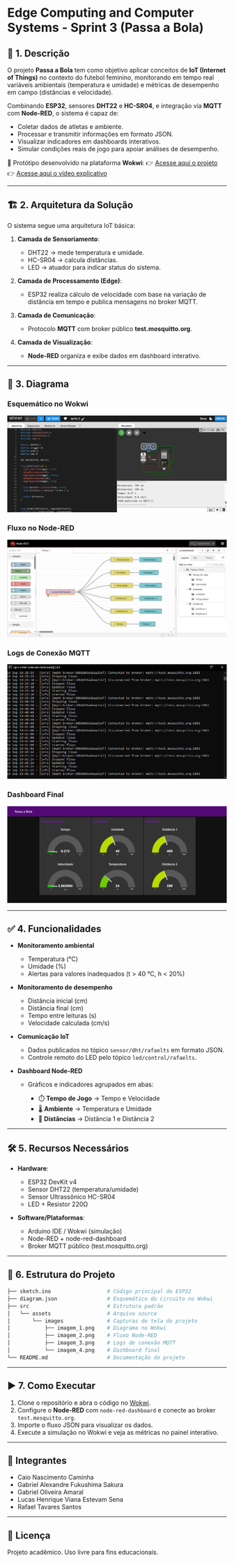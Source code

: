 # Edge Computing and Computer Systems - Sprint 3 (Passa a Bola)

## 🧠 1. Descrição

O projeto **Passa a Bola** tem como objetivo aplicar conceitos de **IoT (Internet of Things)** no contexto do futebol feminino, monitorando em tempo real variáveis ambientais (temperatura e umidade) e métricas de desempenho em campo (distâncias e velocidade).

Combinando **ESP32**, sensores **DHT22** e **HC-SR04**, e integração via **MQTT** com **Node-RED**, o sistema é capaz de:

* Coletar dados de atletas e ambiente.
* Processar e transmitir informações em formato JSON.
* Visualizar indicadores em dashboards interativos.
* Simular condições reais de jogo para apoiar análises de desempenho.

📌 Protótipo desenvolvido na plataforma **Wokwi**:
👉 [Acesse aqui o projeto](https://wokwi.com/projects/442284840585644033)
👉 [Acesse aqui o vídeo explicativo](https://youtu.be/wx_2yOgwy-k)

---

## 🏗️ 2. Arquitetura da Solução

O sistema segue uma arquitetura IoT básica:

1. **Camada de Sensoriamento**:

   * DHT22 → mede temperatura e umidade.
   * HC-SR04 → calcula distâncias.
   * LED → atuador para indicar status do sistema.

2. **Camada de Processamento (Edge)**:

   * ESP32 realiza cálculo de velocidade com base na variação de distância em tempo e publica mensagens no broker MQTT.

3. **Camada de Comunicação**:

   * Protocolo **MQTT** com broker público **test.mosquitto.org**.

4. **Camada de Visualização**:

   * **Node-RED** organiza e exibe dados em dashboard interativo.

---

## 🔌 3. Diagrama

### Esquemático no Wokwi

![Diagrama no Wokwi](src/assets/images/imagem_1.png)

### Fluxo no Node-RED

![Fluxo Node-RED](src/assets/images/imagem_2.png)

### Logs de Conexão MQTT

![Console MQTT](src/assets/images/imagem_3.png)

### Dashboard Final

![Dashboard](src/assets/images/imagem_4.png)

---

## ✅ 4. Funcionalidades

* **Monitoramento ambiental**

  * Temperatura (°C)
  * Umidade (%)
  * Alertas para valores inadequados (t > 40 °C, h < 20%)

* **Monitoramento de desempenho**

  * Distância inicial (cm)
  * Distância final (cm)
  * Tempo entre leituras (s)
  * Velocidade calculada (cm/s)

* **Comunicação IoT**

  * Dados publicados no tópico `sensor/dht/rafaelts` em formato JSON.
  * Controle remoto do LED pelo tópico `led/control/rafaelts`.

* **Dashboard Node-RED**

  * Gráficos e indicadores agrupados em abas:

    * ⏱️ **Tempo de Jogo** → Tempo e Velocidade
    * 🌡️ **Ambiente** → Temperatura e Umidade
    * 📏 **Distâncias** → Distância 1 e Distância 2

---

## 🛠️ 5. Recursos Necessários

* **Hardware**:

  * ESP32 DevKit v4
  * Sensor DHT22 (temperatura/umidade)
  * Sensor Ultrassônico HC-SR04
  * LED + Resistor 220Ω

* **Software/Plataformas**:

  * Arduino IDE / Wokwi (simulação)
  * Node-RED + node-red-dashboard
  * Broker MQTT público (test.mosquitto.org)

---

## 📂 6. Estrutura do Projeto

```bash
├── sketch.ino                  # Código principal do ESP32
├── diagram.json                # Esquemático do circuito no Wokwi
├── src                         # Estrutura padrão
│   └── assets                  # Arquivo source 
│       └── images              # Capturas de tela do projeto
│           ├── imagem_1.png    # Diagrama no Wokwi
│           ├── imagem_2.png    # Fluxo Node-RED
│           ├── imagem_3.png    # Logs de conexão MQTT
│           └── imagem_4.png    # Dashboard final
└── README.md                   # Documentação do projeto
```

---

## ▶️ 7. Como Executar

1. Clone o repositório e abra o código no [Wokwi](https://wokwi.com).
2. Configure o **Node-RED** com `node-red-dashboard` e conecte ao broker `test.mosquitto.org`.
3. Importe o fluxo JSON para visualizar os dados.
4. Execute a simulação no Wokwi e veja as métricas no painel interativo.

---

## 👥 Integrantes

- Caio Nascimento Caminha
- Gabriel Alexandre Fukushima Sakura
- Gabriel Oliveira Amaral
- Lucas Henrique Viana Estevam Sena
- Rafael Tavares Santos

---

## 📜 Licença

Projeto acadêmico. Uso livre para fins educacionais.